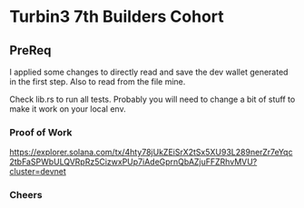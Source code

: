 # Turbin3 7th Builders Cohort

## PreReq
I applied some changes to directly read and save the dev wallet generated in the first step. Also to read from the file mine.

Check lib.rs to run all tests. Probably you will need to change a bit of stuff to make it work on your local env.


### Proof of Work 

https://explorer.solana.com/tx/4hty78jUkZEiSrX2tSx5XU93L289nerZr7eYqc2tbFaSPWbULQVRpRz5CizwxPUp7iAdeGprnQbAZjuFFZRhvMVU?cluster=devnet


###  Cheers


